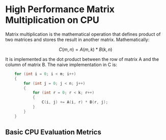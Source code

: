 # High Performance Matrix Multiplication on CPU


Matrix multiplication is the mathematical operation that defines product of two matrices and stores the result in another matrix. Mathematically:

```math
	
	C(m, n) = A(m, k) * B(k, n)

```

It is implemented as the dot product between the row of matrix A and the column of matrix B. The naive implementation in C is:

```C
	for (int i = 0; i < m; i++)
	{
		for (int j = 0; j < n; j++)
		{
			for (int r = 0; r < k; r++)
			{
				C(i, j) += A(i, r) * B(r, j);
			}
		}
	}
```


## Basic CPU Evaluation Metrics

 


